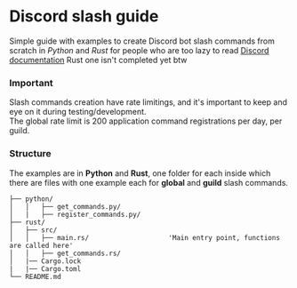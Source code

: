 # Discord slash guide
Simple guide with examples to create Discord bot slash commands from scratch
in *Python* and *Rust* for people who are too lazy to read 
[Discord documentation](https://discord.com/developers/docs/interactions/application-commands)
Rust one isn't completed yet btw

### Important
Slash commands creation have rate limitings, and it's important to keep and eye on it during testing/development.<br>
The global rate limit is 200 application command registrations per day, per guild.

### Structure
The examples are in **Python** and **Rust**, one folder for each
inside which there are files with one example each for **global** and **guild**
slash commands.

```
├── python/                                        
│   │   ├── get_commands.py/    
│   |   ├── register_commands.py/                                                       
├── rust/
│   ├── src/     
│   │   ├── main.rs/                    'Main entry point, functions are called here'                                             
│   │   ├── get_commands.rs/  
│   |── Cargo.lock 
|   |── Cargo.toml          
└── README.md
```
